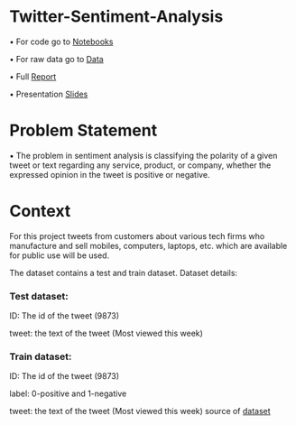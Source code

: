 # Twitter-Sentiment-Analysis
•	For code go to [Notebooks](https://github.com/m-nosrati/Twitter-Sentiment-Analysis/tree/main/notebooks)

•	For raw data go to [Data](https://github.com/m-nosrati/Twitter-Sentiment-Analysis/tree/main/Data)

•	Full [Report]()

•	Presentation [Slides](https://github.com/m-nosrati/Twitter-Sentiment-Analysis/blob/main/Final%20Capstone%20Presentation..pdf)

# Problem Statement

▪ The problem in sentiment analysis is classifying the
polarity of a given tweet or text regarding any service,
product, or company, whether the expressed opinion in
the tweet is positive or negative. 

# Context

For this project tweets from customers about various tech firms who manufacture and sell mobiles, computers, laptops, etc. which are available for public use will be used. 

The dataset contains a test and train dataset. Dataset details:

### Test dataset:

ID: The id of the tweet (9873)

tweet: the text of the tweet (Most viewed this week)

### Train dataset:

ID: The id of the tweet (9873)

label: 0-positive and 1-negative

tweet: the text of the tweet (Most viewed this week)
source of [dataset](https://www.kaggle.com/sureshmecad/identify-the-sentiments-analytics-vidhya?select=train.csv)
